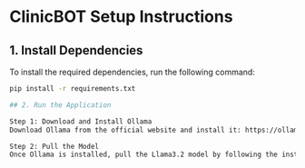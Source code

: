 # ClinicBOT Setup Instructions

## 1. Install Dependencies

To install the required dependencies, run the following command:

```bash
pip install -r requirements.txt

## 2. Run the Application

Step 1: Download and Install Ollama
Download Ollama from the official website and install it: https://ollama.com/

Step 2: Pull the Model
Once Ollama is installed, pull the Llama3.2 model by following the instructions in the Ollama interface.